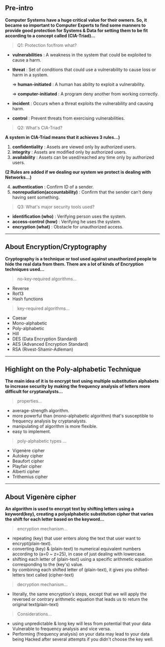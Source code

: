 ## Pre-intro

__Computer Systems have a huge critical value for their owners. So, it became so important to Computer Experts to find some manners to provide good protection for Systems & Data for setting them to be fit according to a concept called (CIA-Triad)...__

> Q1: Protection for/from what?

- __vulnerabilities__ :  A weakness in the system that could be exploited to cause a harm.

- __threat__ :  Set of conditions that could use a vulnerability to cause loss or harm in a system.

  => __human-initiated__ : A human has ability to exploit a vulnerability.

  => __computer-initiated__ : A program deny another from working correctly.

- __incident__ : Occurs when a threat exploits the vulnerability and causing harm.

- __control__ : Prevent threats from exercising vulnerabilities.

> Q2: What's CIA-Triad?

__A system in CIA-Triad means that it achieves 3 rules...)__

1. __confidentiality__ : Assets are viewed only by authorized users.
2. __integrity__ : Assets are modified only by authorized users.
3. __availability__ : Assets can be used/reached any time only by authorized users.

__(2 Rules are added if we dealing our system we protect is dealing with Networks...)__

4. __authentication__ : Confirm ID of a sender.
5. __nonrepudiation(accountability)__ : Confirm that the sender can't deny having sent something.

> Q3: What's major security tools used?

- __identification (who)__ : Verifying person uses the system.
- __access-control (how)__  : Verifying he uses the system.
- __encryption (what)__ : Obstacle for unauthorized access.

---



## About Encryption/Cryptography

__Cryptography is a technique or tool used against unauthorized people to hide the real data from them. There are a lot of kinds of Encryption techniques used...__

> no-key-required algorithms...

- Reverse
- Rot13
- Hash functions

> key-required algorithms...

- Caesar
- Mono-alphabetic
- Poly-alphabetic
- Hill
- DES (Data Encryption Standard)
- AES (Advanced Encryption Standard)
- RSA (Rivest-Shamir-Adleman)

---



## Highlight on the Poly-alphabetic  Technique

__The main idea of it is to encrypt text using multiple substitution alphabets to increase security by making the frequency analysis of letters more difficult for cryptanalysts...__

> properties...

- average-strength algorithm.
- more powerful than (mono-alphabetic algorithm) that's susceptible to frequency analysis by cryptanalysts.
- manipulating of algorithm is more flexible.
- easy to implement.

> poly-alphabetic types ... 

- Vigenère cipher
- Autokey cipher
- Beaufort cipher
- Playfair cipher
- Alberti cipher
- Trithemius cipher

---



## About Vigenère cipher

__An algorithm is used to encrypt text by shifting letters using a keyword(key), creating a polyalphabetic substitution cipher that varies the shift for each letter based on the keyword...__

> encryption mechanism...

- repeating (key)  that user enters along the text that user want to encrypt(plain-text).
- converting (key) & (plain-text) to numerical equivalent numbers according to (a=0 ~ z=25), in case of just dealing with lowercase.
- shifting each letter of (plain-text) using a specific arithmetic equation corresponding to the (key's) value.
- by combining each shifted letter of (plain-text), it gives you shifted-letters text called (cipher-text)

> decryption mechanism...

- literally, the same encryption's steps, except that we will apply the reversed or contrary arithmetic equation that leads us to return the original text(plain-text)

> Considerations...

- using unpredictable & long key will less from potential that your data Vulnerable to frequency analysis and vice versa.
- Performing (frequency analysis) on your data may lead to your data being Hacked after several attempts if you didn't choose the key well.
